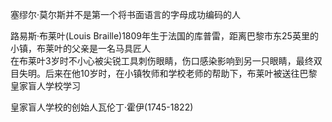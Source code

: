 塞缪尔·莫尔斯并不是第一个将书面语言的字母成功编码的人  

路易斯·布莱叶(Louis Braille)1809年生于法国的库普雷，距离巴黎市东25英里的小镇，布莱叶的父亲是一名马具匠人  
在布莱叶3岁时不小心被尖锐工具刺伤眼睛，伤口感染影响到另一只眼睛，最终双目失明。后来在他10岁时，在小镇牧师和学校老师的帮助下，布莱叶被送往巴黎皇家盲人学校学习  

皇家盲人学校的创始人瓦伦丁·霍伊(1745-1822)
